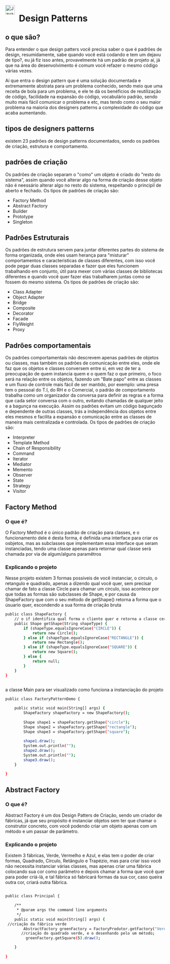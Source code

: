 <img 
    align="left" 
    alt="Java" 
    title="Java"
    width="30px" 
    style="padding-right: 10px;" 
    src="https://cdn.jsdelivr.net/gh/devicons/devicon@latest/icons/java/java-original.svg" 
/>
# Design Patterns

## o que são?
Para entender o que design patters você precisa saber o que é padrões de design, resumidamente, sabe quando você está codando e tem um dejavu de tipo?, eu já fiz isso antes,  provavelmente há um padrão de projeto aí, já que na área do desenvolvimento é comum você refazer o mesmo código várias vezes.

Aí que entra o design pattern que é uma solução documentada e extremamente abstrata para um problema conhecido, sendo meio que uma receita de bola para um problema, e ele te dá os benéficios de reutilização de código, facilidade na expansão do código, vocabulário padrão, sendo muito mais fácil comunicar o problema e etc, mas tendo como o seu maior problema na maioria dos designers patterns a complexidade do código que acaba aumentando.

## tipos de designers patterns
existem 23 padrões de design patterns documentados, sendo os padrões de criação, estrutura e comportamento.

## padrões de criação
Os padrões de criação separam o "como" um objeto é criado do "resto do sistema", assim quando você alterar algo na forma de criação desse objeto não é neessário alterar algo no resto do sistema, respeitando o principil de aberto e fechado.
Os tipos de padrões de criação são:
* Factory Method
* Abstract Factory
* Builder
* Prototype
* Singleton

## Padrões Estruturais
Os padrões de estrutura servem para juntar diferentes partes do sistema de forma organizada, onde eles usam herança para "misturar" comportamentos e caracteristicas de classes diferentes, com isso você pode pegar duas classes separadas e fazer que eles funcionem trabalhando em conjunto, útil para mexer com várias classes de bibliotecas diferentes e quando você quer fazer elas trabalharem juntas como se fossem do mesmo sistema.
Os tipos de padrões de criação são: 
* Class Adapter
* Object Adapter
* Bridge
* Composite
* Decorator
* Facade
* FlyWeight
* Proxy

## Padrões comportamentais 
Os padrões comportamentais não descrevem apenas padrões de objetos ou classes, mas também os padrões de comunicação entre eles, onde ele faz que os objetos e classes conversem entre si, em vez de ter a preocupação de quem instancia quem e o quem faz o que primeiro, o foco será na relação entre os objetos, fazendo um "Bate papo" entre as classes e um fluxo de controle mais fácil de ser mantido, por exemplo: uma presa tem o pessoal do T.I, do RH e o Comercial, o padrão de comportamento trabalha como um organizador da conversa para definir as regras e a forma que cada setor conversa com o outro, evitando chamadas de qualquer jeito e a bagunça na execução. Assim os padrões evitam um código bagunçado e dependente de outras classes, trás a independência dos objetos entre eles mesmos e facilita a expansão e comunicação entre as classes de maneira mais centralizada e controlada.
Os tipos de padrões de criação são: 
* Interpreter
* Template Method
* Chain of Responsibility
* Command
* Iterator
* Mediator
* Memento 
* Observer
* State
* Strategy
* Visitor

## Factory Method 

### O que é?
O Factory Method é o único padrão de criação para classes, e o funcionamento dele é desta forma, é definida uma interface para criar os osbjetos, mas as subclasses que implementam essa interface que seram instanciadas, tendo uma classe apenas para retornar qual classe será chamada por via de algum/alguns paramêtros
### Explicando o projeto
Nesse projeto existem 3 formas possíveis de você instanciar, o circulo, o retangulo e quadrado, apenas a dizendo qual você quer, sem precisar chamar de fato a classe Circle para chamar um circulo, isso acontece por que todas as formas são subclasses de Shape, e por causa da ShapeFactory que com o seu método de getShape() retorna a forma que o úsuario quer, escondendo a sua forma de criação bruta

``` bash
public class ShapeFactory {
    // o if identifica qual forma o cliente quer e retorna a classe certa para instanciar o objeto desejado
    public Shape getShape(String shapeType) {
        if (shapeType.equalsIgnoreCase("CIRCLE")) {
            return new Circle();
        } else if (shapeType.equalsIgnoreCase("RECTANGLE")) {
            return new Rectangle();
        } else if (shapeType.equalsIgnoreCase("SQUARE")) {
            return new Square();
        } else {
            return null;
        }
    }
}
    
```
a classe Main para ser visualizado como funciona a instanciação do projeto
``` bash
public class FactoryPatternDemo {

    public static void main(String[] args) {
        ShapeFactory shapeFactory = new ShapeFactory();
        
        Shape shape1 = shapeFactory.getShape("circle");
        Shape shape2 = shapeFactory.getShape("rectangle");
        Shape shape3 = shapeFactory.getShape("square");
        
        shape1.draw();
        System.out.println("");
        shape2.draw();
        System.out.println("");
        shape3.draw();
    }
    
}
```
## Abstract Factory 

### O que é?
Abstract Factory é um dos Design Patters de Criação, sendo um criador de fábricas, já que seu propósito é instanciar objetos sem ter que chamar o construtor concreto, com você podendo criar um objeto apenas com um método e um passar de parâmetro.


### Explicando o projeto
Existem 3 fábricas, Verde, Vermelho e Azul, e elas tem o poder de criar formas, Quadrado, Círculo, Retângulo e Trapézio, mas para criar isso você não necessita instanciar várias classes, mas apenas criar uma fábrica colocando sua cor como parâmetro e depois chamar a forma que você quer para poder criá-lá, e tal fábrica só fabricará formas da sua cor, caso queira outra cor, criará outra fábrica.

```bash

public class Principal {

    /**
     * @param args the command line arguments
     */
    public static void main(String[] args) {
 //criação da fábrica verde
        AbstractFactory greenFactory = FactoryProdutor.getFactory("Verde");
       //criação do quadrado verde, e o desenhando pelo um método;
         greenFactory.getSquare(5).draw();

    }
    
}
```
